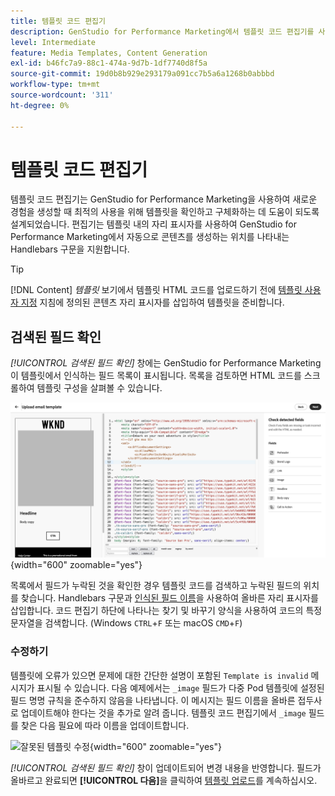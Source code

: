 ```yaml
---
title: 템플릿 코드 편집기
description: GenStudio for Performance Marketing에서 템플릿 코드 편집기를 사용하는 방법에 대해 알아봅니다.
level: Intermediate
feature: Media Templates, Content Generation
exl-id: b46fc7a9-88c1-474a-9d7b-1df7740d8f5a
source-git-commit: 19d0b8b929e293179a091cc7b5a6a1268b0abbbd
workflow-type: tm+mt
source-wordcount: '311'
ht-degree: 0%

---
```


# 템플릿 코드 편집기

템플릿 코드 편집기는 GenStudio for Performance Marketing을 사용하여 새로운 경험을 생성할 때 최적의 사용을 위해 템플릿을 확인하고 구체화하는 데 도움이 되도록 설계되었습니다. 편집기는 템플릿 내의 자리 표시자를 사용하여 GenStudio for Performance Marketing에서 자동으로 콘텐츠를 생성하는 위치를 나타내는 Handlebars 구문을 지원합니다.

>[!TIP]
>
>[!DNL Content] _템플릿_ 보기에서 템플릿 HTML 코드를 업로드하기 전에 [템플릿 사용자 지정](customize-template.md) 지침에 정의된 콘텐츠 자리 표시자를 삽입하여 템플릿을 준비합니다.

## 검색된 필드 확인

_[!UICONTROL 검색된 필드 확인]_ 창에는 GenStudio for Performance Marketing이 템플릿에서 인식하는 필드 목록이 표시됩니다. 목록을 검토하면 HTML 코드를 스크롤하여 템플릿 구성을 살펴볼 수 있습니다.

![코드 편집기 보기](/help/assets/template-detected-fields.png "검색된 필드 확인"){width="600" zoomable="yes"}

목록에서 필드가 누락된 것을 확인한 경우 템플릿 코드를 검색하고 누락된 필드의 위치를 찾습니다. Handlebars 구문과 [인식된 필드 이름](/help/user-guide/content/customize-template.md#recognized-field-names)을 사용하여 올바른 자리 표시자를 삽입합니다. 코드 편집기 하단에 나타나는 찾기 및 바꾸기 양식을 사용하여 코드의 특정 문자열을 검색합니다. (Windows `CTRL`+`F` 또는 macOS `CMD`+`F`)

### 수정하기

템플릿에 오류가 있으면 문제에 대한 간단한 설명이 포함된 `Template is invalid` 메시지가 표시될 수 있습니다. 다음 예제에서는 `_image` 필드가 다중 Pod 템플릿에 설정된 필드 명명 규칙을 준수하지 않음을 나타냅니다. 이 메시지는 필드 이름을 올바른 접두사로 업데이트해야 한다는 것을 추가로 알려 줍니다. 템플릿 코드 편집기에서 `_image` 필드를 찾은 다음 필요에 따라 이름을 업데이트합니다.

![잘못된 템플릿 수정](/help/assets/animation/template-code-editor.gif){width="600" zoomable="yes"}

_[!UICONTROL 검색된 필드 확인]_ 창이 업데이트되어 변경 내용을 반영합니다. 필드가 올바르고 완료되면 **[!UICONTROL 다음]**&#x200B;을 클릭하여 [템플릿 업로드](/help/user-guide/content/use-templates.md#add-a-template)를 계속하십시오.
